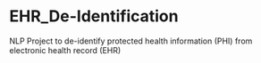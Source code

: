 # EHR_De-Identification
NLP Project to de-identify protected health information (PHI) from electronic health record (EHR)
